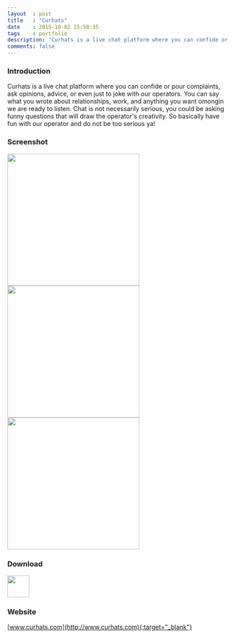 ```yaml
---
layout	: post
title	: "Curhats"
date   	: 2015-10-02 15:50:35
tags	: portfolio
description: "Curhats is a live chat platform where you can confide or pour complaints, ask opinions, advice, or just to joke with our operators."
comments: false
---
```


### Introduction

Curhats is a live chat platform where you can confide or pour complaints, ask opinions, advice, or even just to joke with our operators. You can say what you wrote about relationships, work, and anything you want omongin we are ready to listen.
Chat is not necessarily serious, you could be asking funny questions that will draw the operator's creativity. So basically have fun with our operator and do not be too serious ya!


### Screenshot

<img src="https://lh3.googleusercontent.com/ByCFuj3r5F7WYlzzJgBv_sNDSqXK7DiKTzR-Ggf_2ykDRonl49PGwzv-CjnJFYfXafI=h900-rw" style="width:2OOpx; height:300px"> <img src="https://lh3.googleusercontent.com/DjnoEwSiegc3i-6p-itPSvDr7I1RKscAeYxEh-d326rBebBKo-cvEXcUmS_AD36KcvI=h900-rw" style="width:2OOpx; height:300px"> <img src="https://lh3.googleusercontent.com/Y0Uw55MRwKc0WmbEChl8UAM_MF1lrulbvjKiybWn_FgHE5vciPZEdgi-UCZbSG7jEKw=h900-rw" style="width:2OOpx; height:300px"> 


### Download

<a href="https://play.google.com/store/apps/details?id=com.curhats.curhatsapp" target="_blank"><img src="https://www.gstatic.com/android/market_images/web/play_one_bar_logo_2x.png" style="width:1OOpx; height:50px"></a>


### Website

[www.curhats.com](http://www.curhats.com){:target="_blank"}